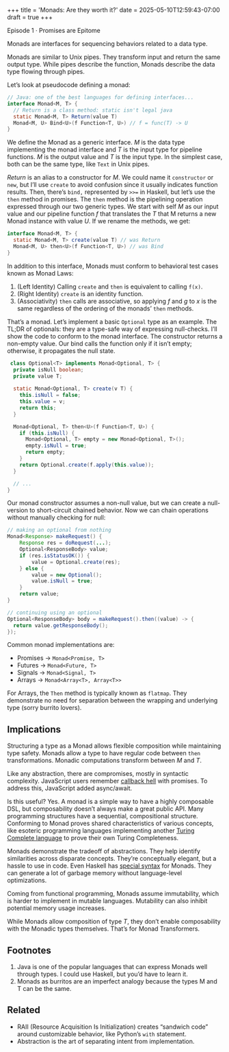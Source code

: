 +++
title = 'Monads: Are they worth it?'
date = 2025-05-10T12:59:43-07:00
draft = true
+++


Episode 1 · Promises are Epitome

Monads are interfaces for sequencing behaviors related to a data type.

Monads are similar to Unix pipes. They transform input and return the same output type. While pipes describe the function, Monads describe the data type flowing through pipes.

Let’s look at pseudocode defining a monad:

```java
// Java: one of the best languages for defining interfaces...
interface Monad<M, T> {
  // Return is a class method: static isn't legal java
  static Monad<M, T> Return(value T)
  Monad<M, U> Bind<U>(f Function<T, U>) // f = func(T) -> U
}
```

We define the Monad as a generic interface. _M_ is the data type implementing the monad interface and _T_ is the input type for pipeline functions. _M_ is the output value and _T_ is the input type. In the simplest case, both can be the same type, like `Text` in Unix pipes.

_Return_ is an alias to a constructor for _M_. We could name it `constructor` or `new`, but I’ll use `create` to avoid confusion since it usually indicates function results. Then, there’s `bind,` represented by `>>=` in Haskell, but let’s use the `then` method in promises. The `then` method is the pipelining operation expressed through our two generic types. We start with self _M_ as our input value and our pipeline function _f_ that translates the _T_ that M returns a new Monad instance with value _U_. If we rename the methods, we get:

```java
interface Monad<M, T> {
  static Monad<M, T> create(value T) // was Return
  Monad<M, U> then<U>(f Function<T, U>) // was Bind
}
```

In addition to this interface, Monads must conform to behavioral test cases known as Monad Laws:

1. (Left Identity) Calling `create` and `then` is equivalent to calling `f(x)`.
2. (Right Identity) `create` is an identity function.
3. (Associativity) `then` calls are associative, so applying _f_ and _g_ to _x_ is the same regardless of the ordering of the monads’ `then` methods.

That’s a monad. Let’s implement a basic `Optional` type as an example. The TL;DR of optionals: they are a type-safe way of expressing null-checks. I’ll show the code to conform to the monad interface. The constructor returns a non-empty value. Our bind calls the function only if it isn’t empty; otherwise, it propagates the null state.

```java
 class Optional<T> implements Monad<Optional, T> {
  private isNull boolean;
  private value T;
  
  static Monad<Optional, T> create(v T) {
    this.isNull = false;
    this.value = v;
    return this;
  }

  Monad<Optional, T> then<U>(f Function<T, U>) {
    if (this.isNull) {
      Monad<Optional, T> empty = new Monad<Optional, T>();
      empty.isNull = true;
      return empty;
    }
    return Optional.create(f.apply(this.value));
  }

  // ...
}
```

Our monad constructor assumes a non-null value, but we can create a null-version to short-circuit chained behavior. Now we can chain operations without manually checking for null:

```java
// making an optional from nothing
Monad<Response> makeRequest() {
    Response res = doRequest(...);
    Optional<ResponseBody> value;
    if (res.isStatusOK()) {
        value = Optional.create(res);
    } else {
        value = new Optional();
        value.isNull = true;
    }
    return value;
}

// continuing using an optional
Optional<ResponseBody> body = makeRequest().then((value) -> {
  return value.getResponseBody();
});
```

Common monad implementations are:

- Promises → `Monad<Promise, T>`
- Futures → `Monad<Future, T>`
- Signals → `Monad<Signal, T>`
- Arrays → `Monad<Array<T>, Array<T>>`

For Arrays, the `Then` method is typically known as `flatmap`. They demonstrate no need for separation between the wrapping and underlying type (sorry burrito lovers).

## Implications

Structuring a type as a Monad allows flexible composition while maintaining type safety. Monads allow a type to have regular code between `then` transformations. Monadic computations transform between _M_ and _T_.

Like any abstraction, there are compromises, mostly in syntactic complexity. JavaScript users remember [callback hell](http://callbackhell.com/) with promises. To address this, JavaScript added async/await.

Is this useful? Yes. A monad is a simple way to have a highly composable DSL, but composability doesn’t always make a great public API. Many programming structures have a sequential, compositional structure. Conforming to Monad proves shared characteristics of various concepts, like esoteric programming languages implementing another [Turing Complete language](https://esolangs.org/wiki/Brainfuck) to prove their own Turing Completeness.

Monads demonstrate the tradeoff of abstractions. They help identify similarities across disparate concepts. They’re conceptually elegant, but a hassle to use in code. Even Haskell has [special syntax](https://en.wikibooks.org/wiki/Haskell/do_notation) for Monads. They can generate a lot of garbage memory without language-level optimizations.

Coming from functional programming, Monads assume immutability, which is harder to implement in mutable languages. Mutability can also inhibit potential memory usage increases.

While Monads allow composition of type _T_, they don’t enable composability with the Monadic types themselves. That’s for Monad Transformers.

## Footnotes

1. Java is one of the popular languages that can express Monads well through types. I could use Haskell, but you’d have to learn it.
2. Monads as burritos are an imperfect analogy because the types M and T can be the same.

## Related

- RAII (Resource Acquisition Is Initialization) creates “sandwich code” around customizable behavior, like Python’s `with` statement.
- Abstraction is the art of separating intent from implementation.
